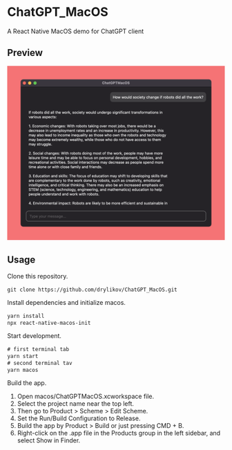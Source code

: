 # ChatGPT_MacOS

A React Native MacOS demo for ChatGPT client

## Preview

<img src="./preview/preview.png" alt="" width="600" />

## Usage

Clone this repository.

```
git clone https://github.com/drylikov/ChatGPT_MacOS.git
```

Install dependencies and initialize macos.

```
yarn install
npx react-native-macos-init
```

Start development.

```
# first terminal tab
yarn start
# second terminal tav
yarn macos
```

Build the app.

1. Open macos/ChatGPTMacOS.xcworkspace file.
2. Select the project name near the top left.
3. Then go to Product > Scheme > Edit Scheme.
4. Set the Run/Build Configuration to Release.
5. Build the app by Product > Build or just pressing CMD + B.
6. Right-click on the .app file in the Products group in the left sidebar, and select Show in Finder.
